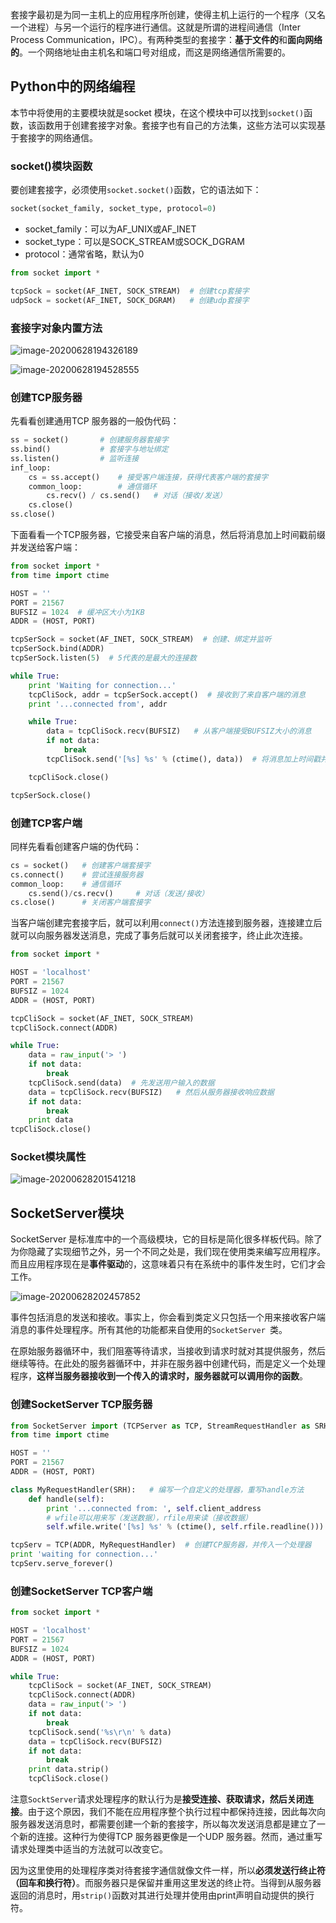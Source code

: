套接字最初是为同一主机上的应用程序所创建，使得主机上运行的一个程序（又名一个进程）与另一个运行的程序进行通信。这就是所谓的进程间通信（Inter Process Communication，IPC）。有两种类型的套接字：**基于文件的**和**面向网络的**。一个网络地址由主机名和端口号对组成，而这是网络通信所需要的。

## Python中的网络编程

本节中将使用的主要模块就是socket 模块，在这个模块中可以找到`socket()`函数，该函数用于创建套接字对象。套接字也有自己的方法集，这些方法可以实现基于套接字的网络通信。

### socket()模块函数

要创建套接字，必须使用`socket.socket()`函数，它的语法如下：

```python
socket(socket_family, socket_type, protocol=0)
```

- socket_family：可以为AF_UNIX或AF_INET
- socket_type：可以是SOCK_STREAM或SOCK_DGRAM
- protocol：通常省略，默认为0

```python
from socket import *

tcpSock = socket(AF_INET, SOCK_STREAM)  # 创建tcp套接字
udpSock = socket(AF_INET, SOCK_DGRAM)   # 创建udp套接字
```

### 套接字对象内置方法

![image-20200628194326189](https://s1.ax1x.com/2020/06/28/NReIIS.png)

![image-20200628194528555](https://s1.ax1x.com/2020/06/28/NRmpiF.png)

### 创建TCP服务器

先看看创建通用TCP 服务器的一般伪代码：

```python
ss = socket()		# 创建服务器套接字
ss.bind()			# 套接字与地址绑定
ss.listen()			# 监听连接
inf_loop:
	cs = ss.accept()	# 接受客户端连接，获得代表客户端的套接字
	common_loop:		# 通信循环
		cs.recv() / cs.send()	# 对话（接收/发送）
	cs.close()
ss.close()
```

下面看看一个TCP服务器，它接受来自客户端的消息，然后将消息加上时间戳前缀并发送给客户端：

```python
from socket import *
from time import ctime

HOST = ''
PORT = 21567
BUFSIZ = 1024  # 缓冲区大小为1KB
ADDR = (HOST, PORT)

tcpSerSock = socket(AF_INET, SOCK_STREAM)  # 创建、绑定并监听
tcpSerSock.bind(ADDR)
tcpSerSock.listen(5)  # 5代表的是最大的连接数

while True:
    print 'Waiting for connection...'
    tcpCliSock, addr = tcpSerSock.accept()  # 接收到了来自客户端的消息
    print '...connected from', addr

    while True:
        data = tcpCliSock.recv(BUFSIZ)   # 从客户端接受BUFSIZ大小的消息
        if not data:
            break
        tcpCliSock.send('[%s] %s' % (ctime(), data))  # 将消息加上时间戳并返回

    tcpCliSock.close()

tcpSerSock.close()
```

### 创建TCP客户端

同样先看看创建客户端的伪代码：

```python
cs = socket()   # 创建客户端套接字
cs.connect()	# 尝试连接服务器
common_loop:	# 通信循环
	cs.send()/cs.recv()		# 对话（发送/接收）
cs.close()		# 关闭客户端套接字
```

当客户端创建完套接字后，就可以利用`connect()`方法连接到服务器，连接建立后就可以向服务器发送消息，完成了事务后就可以关闭套接字，终止此次连接。

```python
from socket import *

HOST = 'localhost'
PORT = 21567
BUFSIZ = 1024
ADDR = (HOST, PORT)

tcpCliSock = socket(AF_INET, SOCK_STREAM)
tcpCliSock.connect(ADDR)

while True:
    data = raw_input('> ')
    if not data:
        break
    tcpCliSock.send(data)  # 先发送用户输入的数据
    data = tcpCliSock.recv(BUFSIZ)   # 然后从服务器接收响应数据
    if not data:
        break
    print data
tcpCliSock.close()
```

### Socket模块属性

![image-20200628201541218](https://s1.ax1x.com/2020/06/28/NRM9Tx.png)

## SocketServer模块

SocketServer 是标准库中的一个高级模块，它的目标是简化很多样板代码。除了为你隐藏了实现细节之外，另一个不同之处是，我们现在使用类来编写应用程序。而且应用程序现在是**事件驱动**的，这意味着只有在系统中的事件发生时，它们才会工作。

![image-20200628202457852](https://s1.ax1x.com/2020/06/28/NRQibn.png)

事件包括消息的发送和接收。事实上，你会看到类定义只包括一个用来接收客户端消息的事件处理程序。所有其他的功能都来自使用的`SocketServer `类。

在原始服务器循环中，我们阻塞等待请求，当接收到请求时就对其提供服务，然后继续等待。在此处的服务器循环中，并非在服务器中创建代码，而是定义一个处理程序，**这样当服务器接收到一个传入的请求时，服务器就可以调用你的函数**。

### 创建SocketServer TCP服务器

```python
from SocketServer import (TCPServer as TCP, StreamRequestHandler as SRH)
from time import ctime

HOST = ''
PORT = 21567
ADDR = (HOST, PORT)

class MyRequestHandler(SRH):   # 编写一个自定义的处理器，重写handle方法
    def handle(self):
        print '...connected from: ', self.client_address
        # wfile可以用来写（发送数据），rfile用来读（接收数据）
        self.wfile.write('[%s] %s' % (ctime(), self.rfile.readline()))

tcpServ = TCP(ADDR, MyRequestHandler)  # 创建TCP服务器，并传入一个处理器
print 'waiting for connection...'
tcpServ.serve_forever()
```

### 创建SocketServer TCP客户端

```python
from socket import *

HOST = 'localhost'
PORT = 21567
BUFSIZ = 1024
ADDR = (HOST, PORT)

while True:
    tcpCliSock = socket(AF_INET, SOCK_STREAM)
    tcpCliSock.connect(ADDR)
    data = raw_input('> ')
    if not data:
        break
    tcpCliSock.send('%s\r\n' % data)
    data = tcpCliSock.recv(BUFSIZ)
    if not data:
        break
    print data.strip()
    tcpCliSock.close()
```

注意`SocktServer`请求处理程序的默认行为是**接受连接、获取请求，然后关闭连接**。由于这个原因，我们不能在应用程序整个执行过程中都保持连接，因此每次向服务器发送消息时，都需要创建一个新的套接字，所以每次发送消息都是建立了一个新的连接。这种行为使得TCP 服务器更像是一个UDP 服务器。然而，通过重写请求处理类中适当的方法就可以改变它。

因为这里使用的处理程序类对待套接字通信就像文件一样，所以**必须发送行终止符（回车和换行符）**。而服务器只是保留并重用这里发送的终止符。当得到从服务器返回的消息时，用`strip()`函数对其进行处理并使用由print声明自动提供的换行符。